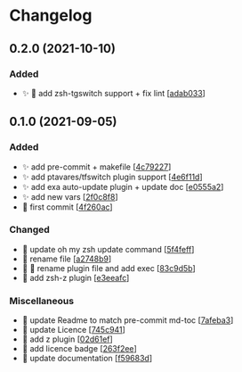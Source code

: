 # Changelog

<a name="0.2.0"></a>
## 0.2.0 (2021-10-10)

### Added

- ✨ 🚨 add zsh-tgswitch support + fix lint [[adab033](https://github.com/ptavares/zsh-auto-update-plugins/commit/adab033bb61430e37bb51904040802fd792ee28e)]


<a name="0.1.0"></a>
## 0.1.0 (2021-09-05)

### Added

- ✨ add pre-commit + makefile [[4c79227](https://github.com/ptavares/zsh-auto-update-plugins/commit/4c79227cf21951b9227a2ad6d14482dd7c646a5f)]
- ✨ add ptavares/tfswitch plugin support [[4e6f11d](https://github.com/ptavares/zsh-auto-update-plugins/commit/4e6f11d135b1a92d81cdeacdb191a95e95a66e63)]
- ✨ add exa auto-update plugin + update doc [[e0555a2](https://github.com/ptavares/zsh-auto-update-plugins/commit/e0555a2e65cb671c36c0de61bb3893176e3842c2)]
- ✨ add new vars [[2f0c8f8](https://github.com/ptavares/zsh-auto-update-plugins/commit/2f0c8f8aea8808b64d7b635ed878025b4c9d9304)]
- 🎉 first commit [[4f260ac](https://github.com/ptavares/zsh-auto-update-plugins/commit/4f260acb9091db7895d891cc859f0f08b0af1a48)]

### Changed

- 🔧 update oh my zsh update command [[5f4feff](https://github.com/ptavares/zsh-auto-update-plugins/commit/5f4feff0ccd61cc6f6d053c37d2a757d25a0c73c)]
- 🚚 rename file [[a2748b9](https://github.com/ptavares/zsh-auto-update-plugins/commit/a2748b9c8c99cb0297a74d66e6f2ab35fe140d13)]
- 🚚 🛂 rename plugin file and add exec [[83c9d5b](https://github.com/ptavares/zsh-auto-update-plugins/commit/83c9d5b066607a48c5e9c11e6c40d61b3f6e4ff6)]
- 🔧 add zsh-z plugin [[e3eeafc](https://github.com/ptavares/zsh-auto-update-plugins/commit/e3eeafcea4477aea586709f9be86225f327513b3)]

### Miscellaneous

- 📝 update Readme to match pre-commit md-toc [[7afeba3](https://github.com/ptavares/zsh-auto-update-plugins/commit/7afeba3d31607499ad3cdd380cbe19304fb923bf)]
- 📝 update Licence [[745c941](https://github.com/ptavares/zsh-auto-update-plugins/commit/745c941d6201daf4197a67212b31a47f880909d8)]
- 📝 add z plugin [[02d61ef](https://github.com/ptavares/zsh-auto-update-plugins/commit/02d61ef89b95062a887ef3ec7e6d16efbc013c19)]
- 📝 add licence badge [[263f2ee](https://github.com/ptavares/zsh-auto-update-plugins/commit/263f2eef0019a4bc5f8fb8dd929835934e926506)]
- 📝 update documentation [[f59683d](https://github.com/ptavares/zsh-auto-update-plugins/commit/f59683d5edc81ad2c13f3435119cd7b7323282e4)]
